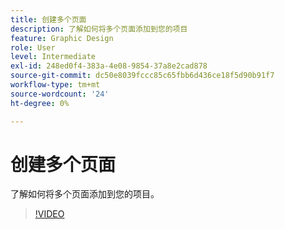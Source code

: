 ```yaml
---
title: 创建多个页面
description: 了解如何将多个页面添加到您的项目
feature: Graphic Design
role: User
level: Intermediate
exl-id: 248ed0f4-383a-4e08-9854-37a8e2cad878
source-git-commit: dc50e8039fccc85c65fbb6d436ce18f5d90b91f7
workflow-type: tm+mt
source-wordcount: '24'
ht-degree: 0%

---
```


# 创建多个页面

了解如何将多个页面添加到您的项目。

>[!VIDEO](https://video.tv.adobe.com/v/3420215?quality=12&learn=on&hidetitle=true)

